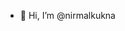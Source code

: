 - 👋 Hi, I’m @nirmalkukna

<!---
nirmalkukna/nirmalkukna is a ✨ special ✨ repository because its `README.md` (this file) appears on your GitHub profile.
You can click the Preview link to take a look at your changes.
--->
